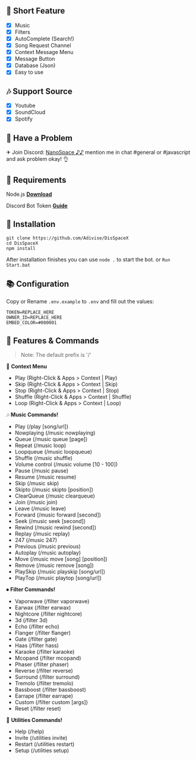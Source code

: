 ## 📑 Short Feature
- [x] Music
- [x] Filters
- [x] AutoComplete (Search!)
- [x] Song Request Channel
- [x] Context Message Menu
- [x] Message Button
- [x] Database (Json)
- [x] Easy to use

## 🎶 Support Source
- [x] Youtube
- [x] SoundCloud
- [x] Spotify

## 🚨 Have a Problem

✈ Join Discord:  [NanoSpace ♪♪](https://discord.gg/SNG3dh3MbR)
   mention me in chat #general or #javascript and ask problem okay! 👌

## 🛑 Requirements

Node.js **[Download](https://nodejs.org/dist/v17.0.1/node-v17.0.1-x64.msi)**

Discord Bot Token **[Guide](https://discordjs.guide/preparations/setting-up-a-bot-application.html#creating-your-bot)**

## 💌 Installation

```
git clone https://github.com/Adivise/DisSpaceX
cd DisSpaceX
npm install
```
After installation finishes you can use `node .` to start the bot. or `Run Start.bat`

## 📚 Configuration

Copy or Rename `.env.example` to `.env` and fill out the values:

```.env
TOKEN=REPLACE_HERE
OWNER_ID=REPLACE_HERE
EMBED_COLOR=#000001
```

## 📄 Features & Commands

> Note: The default prefix is '/'

💬 **Context Menu**
- Play (Right-Click & Apps > Context | Play) 
- Skip (Right-Click & Apps > Context | Skip) 
- Stop (Right-Click & Apps > Context | Stop) 
- Shuffle (Right-Click & Apps > Context | Shuffle) 
- Loop (Right-Click & Apps > Context | Loop) 

🎶 **Music Commands!** 
- Play (/play [song/url])
- Nowplaying (/music nowplaying)
- Queue (/music queue [page])
- Repeat (/music loop)
- Loopqueue (/music loopqueue)
- Shuffle (/music shuffle)
- Volume control (/music volume [10 - 100])
- Pause (/music pause)
- Resume (/music resume)
- Skip (/music skip)
- Skipto (/music skipto [position])
- ClearQueue (/music clearqueue)
- Join (/music join)
- Leave (/music leave)
- Forward (/music forward [second])
- Seek (/music seek [second])
- Rewind (/music rewind [second])
- Replay (/music replay)
- 247 (/music 247)
- Previous (/music previous)
- Autoplay (/music autoplay)
- Move (/music move [song] [position])
- Remove (/music remove [song])
- PlaySkip (/music playskip [song/url])
- PlayTop (/music playtop [song/url])

⏺ **Filter Commands!**
- Vaporwave (/filter vaporwave)
- Earwax (/filter earwax)
- Nightcore (/filter nightcore)
- 3d (/filter 3d)
- Echo (/filter echo)
- Flanger (/filter flanger)
- Gate (/filter gate)
- Haas (/filter hass)
- Karaoke (/filter karaoke)
- Mcopand (/filter mcopand)
- Phaser (/filter phaser)
- Reverse (/filter reverse)
- Surround (/filter surround)
- Tremolo (/filter tremolo)
- Bassboost (/filter bassboost)
- Earrape (/filter earrape)
- Custom (/filter custom [args])
- Reset (/filter reset)

📑 **Utilities Commands!**
- Help (/help)
- Invite (/utilities invite)
- Restart (/utilities restart)
- Setup (/utilities setup)

